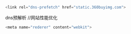 ```js
<link rel="dns-prefetch" href="static.360buyimg.com">
```

dns预解析  //网站性能优化

```js
<meta name="rederer" content="webkit">
```



